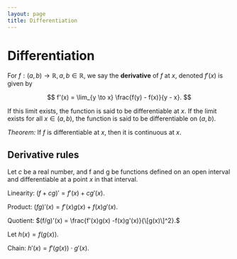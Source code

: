 ```yaml
---
layout: page
title: Differentiation
---
```


# Differentiation

For $f: (a,b) \to \mathbb{R}, a,b \in \mathbb{R}$, we say the **derivative** of $f$ at $x,$ denoted $f'(x)$ is given by

$$ f'(x) = \lim_{y \to x} \frac{f(y) - f(x)}{y - x}. $$

If this limit exists, the function is said to be differentiable at $x.$ If the limit exists for all $x \in (a,b),$ the function is said to be differentiable on $(a,b).$

*Theorem:* If $f$ is differentiable at $x,$ then it is continuous at $x.$

## Derivative rules

Let $c$ be a real number, and f and g be functions defined on an open interval and differentiable at a point $x$ in that interval.

Linearity: $(f+cg)' = f'(x) + cg'(x).$

Product: $(fg)'(x) = f'(x)g(x) +f(x)g'(x).$

Quotient: $(f/g)'(x) = \frac{f'(x)g(x) -f(x)g'(x)}{\[g(x)\]^2}.$

Let $h(x) = f(g(x)).$

Chain: $h'(x) = f'(g(x)) \cdot g'(x).$ 
